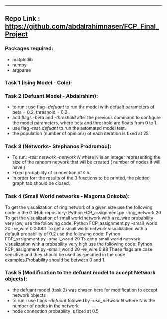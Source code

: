 ----------------------------------
Repo Link : https://github.com/abdalrahimnaser/FCP_Final_Project
----------------------------------
<h3>Packages required:</h3>

* matplotlib
* numpy
* argparse

<h3>Task 1 (Ising Model - Cole): </h3>

<h3>Task 2 (Defuant Model - Abdalrahim):</h3>
  
* to run : use flag <em>-defuant</em> to run the model with defualt parameters of beta = 0.2, threshold = 0.2 .
* add flags <em>-beta</em> and <em>-threshold</em> after the previous command to configure the model parameters, where beta and threshold are floats from 0 to 1.
* use flag <em>-test_defuant</em> to run the automated model test.
* the population (number of opinions) of each iteration is fixed at 25.

<h3>Task 3 (Networks- Stephanos Prodromou):</h3> 

* To run: <em>-test network -network N </em> where N is an integer representing the size of the random network that will be created ( number of nodes it will have )  
* Fixed probability of connection of 0.5.  
* In order forr the results of the 3 functions to be printed, the plotted graph tab should be closed.  

<h3>Task 4 (Small World networks - Magoma Onkoba): </h3>
To get the visualization of ring network of a given size use the following code in the GitHub repository:
Python FCP_assignment.py -ring_network 20
To get the visualization of small world network with a re_wire probability very low, use the following code:
Python FCP_assignment.py -small_world 20 -re_wire 0.00001
To get a small world network visualization with a default probability of 0.2 use the following code:
Python FCP_assignment.py -small_world 20
To get a small world network visualization with a probability very high use the following code:
Python FCP_assignment.py -small_world 20 -re_wire 0.98
These flags are case sensitive and they should be used as specified in the code examples.Probability should be between 0 and 1.

<h3>Task 5 (Modification to the defuant model to accept Network objects): </h3>

* the defuant model (task 2) was chosen here for modification to accept network objects  
* to run : use flags <em>-defuant </em> folowed by <em>-use_network N</em> where N is the number of nodes in the network  
* node connection probability is fixed at 0.5  

